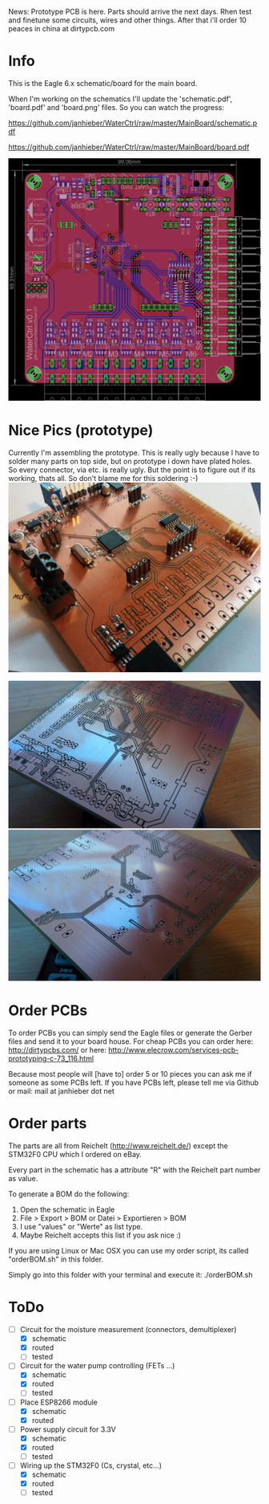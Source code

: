 News: Prototype PCB is here. Parts should arrive the next days.
Rhen test and finetune some circuits, wires and other things.
After that i'll order 10 peaces in china at dirtypcb.com

# Info
This is the Eagle 6.x schematic/board for the main board.

When I'm working on the schematics I'll update the
'schematic.pdf', 'board.pdf' and 'board.png' files.
So you can watch the progress:

https://github.com/janhieber/WaterCtrl/raw/master/MainBoard/schematic.pdf

https://github.com/janhieber/WaterCtrl/raw/master/MainBoard/board.pdf

![routed board](https://raw.githubusercontent.com/janhieber/WaterCtrl/master/MainBoard/board.png)

# Nice Pics (prototype)
Currently I'm assembling the prototype. This is really ugly because
I have to solder many parts on top side, but on prototype i down have plated holes.
So every connector, via etc. is really ugly. But the point is to figure out
if its working, thats all. So don't blame me for this soldering :-)
![PCB prototype](https://raw.githubusercontent.com/janhieber/WaterCtrl/master/MainBoard/doc/proto1.jpg "PCB prototype")

![PCB top](https://raw.githubusercontent.com/janhieber/WaterCtrl/master/MainBoard/doc/top.jpg "PCB top")
![PCB bottom](https://raw.githubusercontent.com/janhieber/WaterCtrl/master/MainBoard/doc/bottom.jpg "PCB bottom")

# Order PCBs
To order PCBs you can simply send the Eagle files or generate the Gerber
files and send it to your board house.
For cheap PCBs you can order here:
http://dirtypcbs.com/
or here:
http://www.elecrow.com/services-pcb-prototyping-c-73_116.html

Because most people will [have to] order 5 or 10 pieces you can ask
me if someone as some PCBs left. If you have PCBs left, please tell me via Github
or mail: mail at janhieber dot net

# Order parts
The parts are all from Reichelt (http://www.reichelt.de/) except the
STM32F0 CPU which I ordered on eBay.

Every part in the schematic has a attribute "R" with the Reichelt
part number as value.

To generate a BOM do the following:
 1. Open the schematic in Eagle
 2. File > Export > BOM    or    Datei > Exportieren > BOM
 3. I use "values" or "Werte" as list type.
 4. Maybe Reichelt accepts this list if you ask nice :)

If you are using Linux or Mac OSX you can use my order script, its called "orderBOM.sh"
in this folder.

Simply go into this folder with your terminal and execute it: ./orderBOM.sh

# ToDo
- [ ] Circuit for the moisture measurement (connectors, demultiplexer)
  - [x] schematic
  - [x] routed
  - [ ] tested
- [ ] Circuit for the water pump controlling (FETs ...)
  - [x] schematic
  - [x] routed
  - [ ] tested
- [ ] Place ESP8266 module
  - [x] schematic
  - [x] routed
- [ ] Power supply circuit for 3.3V
  - [x] schematic
  - [x] routed
  - [ ] tested
- [ ] Wiring up the STM32F0 (Cs, crystal, etc...)
  - [x] schematic
  - [x] routed
  - [ ] tested